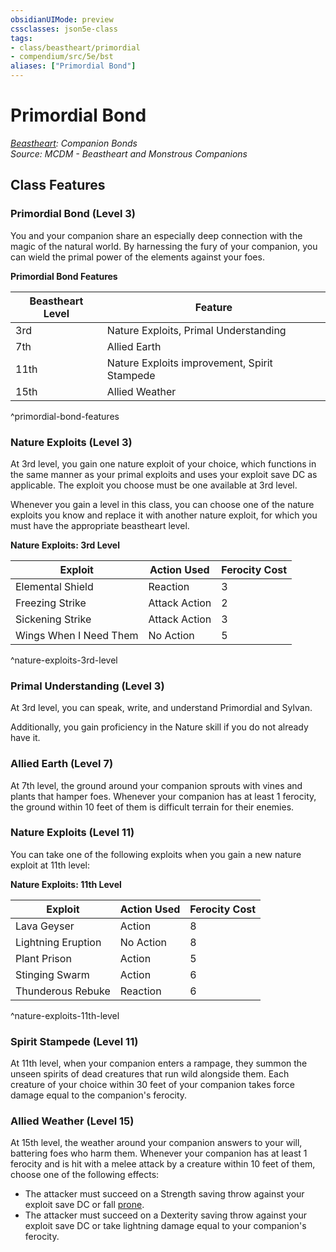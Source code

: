 ```yaml
---
obsidianUIMode: preview
cssclasses: json5e-class
tags:
- class/beastheart/primordial
- compendium/src/5e/bst
aliases: ["Primordial Bond"]
---
```

# Primordial Bond
*[Beastheart](./beastheart-bst.md#): Companion Bonds*  
*Source: MCDM - Beastheart and Monstrous Companions*  


## Class Features

### Primordial Bond (Level 3)

You and your companion share an especially deep connection with the magic of the natural world. By harnessing the fury of your companion, you can wield the primal power of the elements against your foes.

**Primordial Bond Features**

| Beastheart Level | Feature |
|------------------|---------|
| 3rd | Nature Exploits, Primal Understanding |
| 7th | Allied Earth |
| 11th | Nature Exploits improvement, Spirit Stampede |
| 15th | Allied Weather |
^primordial-bond-features

### Nature Exploits (Level 3)

At 3rd level, you gain one nature exploit of your choice, which functions in the same manner as your primal exploits and uses your exploit save DC as applicable. The exploit you choose must be one available at 3rd level.

Whenever you gain a level in this class, you can choose one of the nature exploits you know and replace it with another nature exploit, for which you must have the appropriate beastheart level.

**Nature Exploits: 3rd Level**

| Exploit | Action Used | Ferocity Cost |
|---------|-------------|---------------|
| Elemental Shield | Reaction | 3 |
| Freezing Strike | Attack Action | 2 |
| Sickening Strike | Attack Action | 3 |
| Wings When I Need Them | No Action | 5 |
^nature-exploits-3rd-level

### Primal Understanding (Level 3)

At 3rd level, you can speak, write, and understand Primordial and Sylvan.

Additionally, you gain proficiency in the Nature skill if you do not already have it.

### Allied Earth (Level 7)

At 7th level, the ground around your companion sprouts with vines and plants that hamper foes. Whenever your companion has at least 1 ferocity, the ground within 10 feet of them is difficult terrain for their enemies.

### Nature Exploits (Level 11)

You can take one of the following exploits when you gain a new nature exploit at 11th level:

**Nature Exploits: 11th Level**

| Exploit | Action Used | Ferocity Cost |
|---------|-------------|---------------|
| Lava Geyser | Action | 8 |
| Lightning Eruption | No Action | 8 |
| Plant Prison | Action | 5 |
| Stinging Swarm | Action | 6 |
| Thunderous Rebuke | Reaction | 6 |
^nature-exploits-11th-level

### Spirit Stampede (Level 11)

At 11th level, when your companion enters a rampage, they summon the unseen spirits of dead creatures that run wild alongside them. Each creature of your choice within 30 feet of your companion takes force damage equal to the companion's ferocity.

### Allied Weather (Level 15)

At 15th level, the weather around your companion answers to your will, battering foes who harm them. Whenever your companion has at least 1 ferocity and is hit with a melee attack by a creature within 10 feet of them, choose one of the following effects:

- The attacker must succeed on a Strength saving throw against your exploit save DC or fall [prone](../../../Rules%20&%20Options/5e%20Rules/conditions.md##prone).  
- The attacker must succeed on a Dexterity saving throw against your exploit save DC or take lightning damage equal to your companion's ferocity.